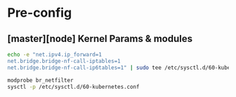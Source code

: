 # Pre-config

## [master][node] Kernel Params & modules

```bash
echo -e "net.ipv4.ip_forward=1
net.bridge.bridge-nf-call-iptables=1
net.bridge.bridge-nf-call-ip6tables=1" | sudo tee /etc/sysctl.d/60-kubernetes.conf

modprobe br_netfilter
sysctl -p /etc/sysctl.d/60-kubernetes.conf
```
